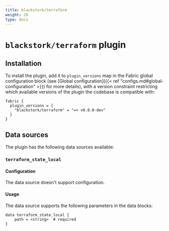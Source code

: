 ```yaml
---
title: blackstork/terraform
weight: 20
type: docs
---
```


# `blackstork/terraform` plugin

## Installation

To install the plugin, add it to `plugin_versions` map in the Fabric global configuration block (see [Global configuration]({{< ref "configs.md#global-configuration" >}}) for more details), with a version constraint restricting which available versions of the plugin the codebase is compatible with:

```hcl
fabric {
  plugin_versions = {
    "blackstork/terraform" = "=> v0.0.0-dev"
  }
}
```

## Data sources

The plugin has the following data sources available:

### `terraform_state_local`

#### Configuration

The data source doesn't support configuration.

#### Usage

The data source supports the following parameters in the data blocks:

```hcl
data terraform_state_local {
    path = <string>  # required
}
```